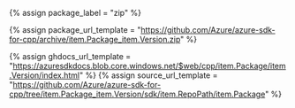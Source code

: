 {% assign package_label = "zip" %}
<!--{% assign msdocs_preview_moniker_suffix = "?view=azure-cpp-preview" %}-->
{% assign package_url_template = "https://github.com/Azure/azure-sdk-for-cpp/archive/item.Package_item.Version.zip" %}
<!--{% assign msdocs_url_template = "https://docs.microsoft.com/cpp/api/overview/azure/item.TrimmedPackage-readme" %}-->
{% assign ghdocs_url_template = "https://azuresdkdocs.blob.core.windows.net/$web/cpp/item.Package/item.Version/index.html" %}
{% assign source_url_template = "https://github.com/Azure/azure-sdk-for-cpp/tree/item.Package_item.Version/sdk/item.RepoPath/item.Package" %}